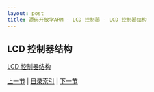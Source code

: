 ```yaml
---
layout: post
title: 源码开放学ARM - LCD 控制器 - LCD 控制器结构
---
```


## LCD 控制器结构
	                                                             
[LCD 控制器结构](http://image24.360doc.com/DownloadImg/2011/02/2523/9490302_1.jpg)     
                                                                     


[上一节](chp12-3.html)  |  [目录索引](../index.html)  |  [下一节](chp12-5.html)
